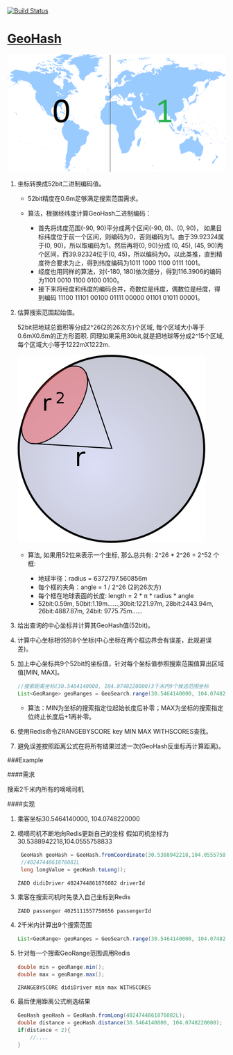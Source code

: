[![Build Status](https://travis-ci.org/wenhao/geohash.svg?branch=master)](https://travis-ci.org/wenhao/geohash)

# [GeoHash](https://github.com/wenhao/geohash)

![GeoHash](./img/geohash.png)

1. 坐标转换成52bit二进制编码值。

    * 52bit精度在0.6m足够满足搜索范围需求。
    * 算法，根据经纬度计算GeoHash二进制编码：
    
        * 首先将纬度范围(-90, 90)平分成两个区间(-90, 0)、(0, 90)， 如果目标纬度位于前一个区间，则编码为0，否则编码为1。由于39.92324属于(0, 90)，所以取编码为1。然后再将(0, 90)分成 (0, 45), (45, 90)两个区间，而39.92324位于(0, 45)，所以编码为0。以此类推，直到精度符合要求为止，得到纬度编码为1011 1000 1100 0111 1001。
        * 经度也用同样的算法，对(-180, 180)依次细分，得到116.3906的编码为1101 0010 1100 0100 0100。
        * 接下来将经度和纬度的编码合并，奇数位是纬度，偶数位是经度，得到编码 11100 11101 00100 01111 00000 01101 01011 00001。 

2. 估算搜索范围起始值。
    
    52bit把地球总面积等分成2^26(2的26次方)个区域, 每个区域大小等于0.6mX0.6m的正方形面积. 同理如果采用30bit,就是把地球等分成2^15个区域, 每个区域大小等于1222mX1222m.
    
    ![精度估算](./img/earth_angle.png)

    * 算法, 如果用52位来表示一个坐标, 那么总共有: 2^26 * 2^26 = 2^52 个框:
    
        * 地球半径：radius = 6372797.560856m
        * 每个框的夹角：angle = 1 / 2^26 (2的26次方)
        * 每个框在地球表面的长度: length = 2 * π * radius * angle
        * 52bit:0.59m, 50bit:1.19m......,30bit:1221.97m, 28bit:2443.94m, 26bit:4887.87m, 24bit: 9775.75m......

3. 给出查询的中心坐标并计算其GeoHash值(52bit)。

4. 计算中心坐标相邻的8个坐标(中心坐标在两个框边界会有误差，此规避误差)。

5. 加上中心坐标共9个52bit的坐标值，针对每个坐标值参照搜索范围值算出区域值[MIN, MAX]。
    ```java
    //搜索距离坐标(30.5464140000, 104.0748220000)3千米内9个候选范围坐标
    List<GeoRange> geoRanges = GeoSearch.range(30.5464140000, 104.0748220000, 3000);
    ```
    * 算法：MIN为坐标的搜索指定位起始长度后补零；MAX为坐标的搜索指定位终止长度后+1再补零。
    
6. 使用Redis命令ZRANGEBYSCORE key MIN MAX WITHSCORES查找。

7. 避免误差按照距离公式在将所有结果过滤一次(GeoHash反坐标再计算距离)。
   
   
###Example

####需求

   搜索2千米内所有的嘀嘀司机
    
####实现

1. 乘客坐标30.5464140000, 104.0748220000

2. 嘀嘀司机不断地向Redis更新自己的坐标
   假如司机坐标为30.5388942218,104.0555758833
   
   ```java
    GeoHash geoHash = GeoHash.fromCoordinate(30.5388942218,104.0555758833)
    //4024744861876082L
    long longValue = geoHash.toLong();
   ```

   ```
   ZADD didiDriver 4024744861876082 driverId
   ```
3. 乘客在搜索司机时先录入自己坐标到Redis
   
   ```
   ZADD passenger 4025111557750656 passengerId
   ```

4. 2千米内计算出9个搜索范围

   ```java
   List<GeoRange> geoRanges = GeoSearch.range(30.5464140000, 104.0748220000, 2000);
   ```
5. 针对每一个搜索GeoRange范围调用Redis

   ```java
   double min = geoRange.min();
   double max = geoRange.max();
   ```
   
   ```  
   ZRANGEBYSCORE didiDriver min max WITHSCORES
   ```
6. 最后使用距离公式刷选结果
   
    ```java
    GeoHash geoHash = GeoHash.fromLong(4024744861876082L);
    double distance = geoHash.distance(30.5464140000, 104.0748220000);
    if(distance < 2){
        //....
    }
    ```